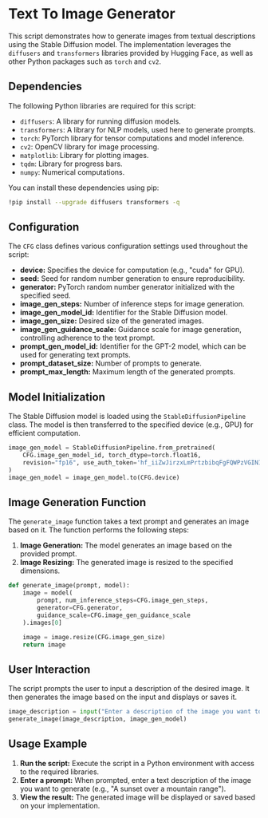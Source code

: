 # Text To Image Generator

This script demonstrates how to generate images from textual descriptions using the Stable Diffusion model. The implementation leverages the `diffusers` and `transformers` libraries provided by Hugging Face, as well as other Python packages such as `torch` and `cv2`.

## Dependencies

The following Python libraries are required for this script:

- `diffusers`: A library for running diffusion models.
- `transformers`: A library for NLP models, used here to generate prompts.
- `torch`: PyTorch library for tensor computations and model inference.
- `cv2`: OpenCV library for image processing.
- `matplotlib`: Library for plotting images.
- `tqdm`: Library for progress bars.
- `numpy`: Numerical computations.

You can install these dependencies using pip:

```bash
!pip install --upgrade diffusers transformers -q
```

## Configuration

The `CFG` class defines various configuration settings used throughout the script:

- **device:** Specifies the device for computation (e.g., "cuda" for GPU).
- **seed:** Seed for random number generation to ensure reproducibility.
- **generator:** PyTorch random number generator initialized with the specified seed.
- **image_gen_steps:** Number of inference steps for image generation.
- **image_gen_model_id:** Identifier for the Stable Diffusion model.
- **image_gen_size:** Desired size of the generated images.
- **image_gen_guidance_scale:** Guidance scale for image generation, controlling adherence to the text prompt.
- **prompt_gen_model_id:** Identifier for the GPT-2 model, which can be used for generating text prompts.
- **prompt_dataset_size:** Number of prompts to generate.
- **prompt_max_length:** Maximum length of the generated prompts.

## Model Initialization

The Stable Diffusion model is loaded using the `StableDiffusionPipeline` class. The model is then transferred to the specified device (e.g., GPU) for efficient computation.

```python
image_gen_model = StableDiffusionPipeline.from_pretrained(
    CFG.image_gen_model_id, torch_dtype=torch.float16,
    revision="fp16", use_auth_token='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', guidance_scale=9
)
image_gen_model = image_gen_model.to(CFG.device)
```

## Image Generation Function

The `generate_image` function takes a text prompt and generates an image based on it. The function performs the following steps:

1. **Image Generation:** The model generates an image based on the provided prompt.
2. **Image Resizing:** The generated image is resized to the specified dimensions.

```python
def generate_image(prompt, model):
    image = model(
        prompt, num_inference_steps=CFG.image_gen_steps,
        generator=CFG.generator,
        guidance_scale=CFG.image_gen_guidance_scale
    ).images[0]

    image = image.resize(CFG.image_gen_size)
    return image
```

## User Interaction

The script prompts the user to input a description of the desired image. It then generates the image based on the input and displays or saves it.

```python
image_description = input("Enter a description of the image you want to generate: ")
generate_image(image_description, image_gen_model)
```

## Usage Example

1. **Run the script:** Execute the script in a Python environment with access to the required libraries.
2. **Enter a prompt:** When prompted, enter a text description of the image you want to generate (e.g., "A sunset over a mountain range").
3. **View the result:** The generated image will be displayed or saved based on your implementation. 
